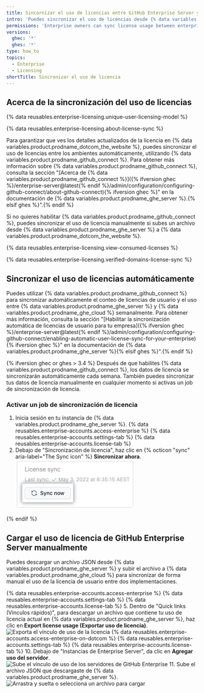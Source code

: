 ```yaml
---
title: Sincornizar el uso de licencias entre GitHub Enterprise Server y GitHub Enterprise Cloud
intro: 'Puedes sincronizar el uso de licencias desde {% data variables.product.prodname_ghe_server %} hacia {% data variables.product.prodname_ghe_cloud %} para ver el uso de licencias a lo largo de tu empresa en un solo lugar y garantizar que las personas con cuentas en ambos ambientes solo consuman una licencia.'
permissions: 'Enterprise owners can sync license usage between enterprise accounts on {% data variables.product.prodname_ghe_server %} and {% data variables.product.prodname_ghe_cloud %}.'
versions:
  ghec: '*'
  ghes: '*'
type: how_to
topics:
  - Enterprise
  - Licensing
shortTitle: Sincronizar el uso de licencia
---
```


## Acerca de la sincronización del uso de licencias

{% data reusables.enterprise-licensing.unique-user-licensing-model %}

{% data reusables.enterprise-licensing.about-license-sync %}

Para garantizar que ves los detalles actualizados de la licencia en {% data variables.product.prodname_dotcom_the_website %}, puedes sincronizar el uso de licencias entre los ambientes automáticamente, utilizando {% data variables.product.prodname_github_connect %}. Para obtener más información sobre {% data variables.product.prodname_github_connect %}, consulta la sección "[Acerca de {% data variables.product.prodname_github_connect %}]({% ifversion ghec %}/enterprise-server@latest{% endif %}/admin/configuration/configuring-github-connect/about-github-connect){% ifversion ghec %}" en la documentación de {% data variables.product.prodname_ghe_server %}.{% elsif ghes %}".{% endif %}

Si no quieres habilitar {% data variables.product.prodname_github_connect %}, puedes sincronizar el uso de licencia manualmente si subes un archivo desde {% data variables.product.prodname_ghe_server %} a {% data variables.product.prodname_dotcom_the_website %}.

{% data reusables.enterprise-licensing.view-consumed-licenses %}

{% data reusables.enterprise-licensing.verified-domains-license-sync %}

## Sincronizar el uso de licencias automáticamente

Puedes utilizar {% data variables.product.prodname_github_connect %} para sincronizar automáticamente el conteo de licencias de usuario y el uso entre {% data variables.product.prodname_ghe_server %} y {% data variables.product.prodname_ghe_cloud %} semanalmente. Para obtener más información, consulta la sección "[Habilitar la sincronización automática de licencias de usuario para tu empresa]({% ifversion ghec %}/enterprise-server@latest{% endif %}/admin/configuration/configuring-github-connect/enabling-automatic-user-license-sync-for-your-enterprise){% ifversion ghec %}" en la documentación de {% data variables.product.prodname_ghe_server %}{% elsif ghes %}".{% endif %}

{% ifversion ghec or ghes > 3.4 %}
Después de que habilites {% data variables.product.prodname_github_connect %}, los datos de licencia se sincronizarán automáticamente cada semana. También puedes sincronizar tus datos de licencia manualmente en cualquier momento si activas un job de sincronización de licencia.

### Activar un job de sincronización de licencia

1. Inicia sesión en tu instancia de {% data variables.product.prodname_ghe_server %}.
{% data reusables.enterprise-accounts.access-enterprise %}
{% data reusables.enterprise-accounts.settings-tab %}
{% data reusables.enterprise-accounts.license-tab %}
1. Debajo de "Sincronización de licencia", haz clic en {% octicon "sync" aria-label="The Sync icon" %} **Sincronizar ahora**. ![Captura de pantalla del botón "Sincronizar ahora" en la sección de sincronización de licencia](/assets/images/help/enterprises/license-sync-now-ghes.png)

{% endif %}

## Cargar el uso de licencia de GitHub Enterprise Server manualmente

Puedes descargar un archivo JSON desde {% data variables.product.prodname_ghe_server %} y subir el archivo a {% data variables.product.prodname_ghe_cloud %} para sincronizar de forma manual el uso de la licencia de usuario entre dos implementaciones.

{% data reusables.enterprise-accounts.access-enterprise %}
{% data reusables.enterprise-accounts.settings-tab %}
{% data reusables.enterprise-accounts.license-tab %}
5. Dentro de "Quick links (Vínculos rápidos)", para descargar un archivo que contiene tu uso de licencia actual en {% data variables.product.prodname_ghe_server %}, haz clic en **Export license usage (Exportar uso de licencia)**. ![Exporta el vínculo de uso de la licencia](/assets/images/enterprise/business-accounts/export-license-usage-link.png)
{% data reusables.enterprise-accounts.access-enterprise-on-dotcom %}
{% data reusables.enterprise-accounts.settings-tab %}
{% data reusables.enterprise-accounts.license-tab %}
10. Debajo de "Instancias de Enterprise Server", da clic en **Agregar uso del servidor**. ![Sube el vínculo de uso de los servidores de GitHub Enterprise](/assets/images/help/business-accounts/upload-ghe-server-usage-link.png)
11. Sube el archivo JSON que descargaste de {% data variables.product.prodname_ghe_server %}. ![Arrastra y suelta o selecciona un archivo para cargar](/assets/images/help/business-accounts/upload-ghe-server-usage-file.png)
